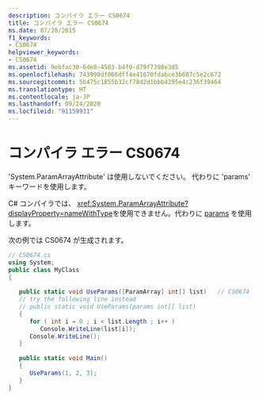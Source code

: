 ```yaml
---
description: コンパイラ エラー CS0674
title: コンパイラ エラー CS0674
ms.date: 07/20/2015
f1_keywords:
- CS0674
helpviewer_keywords:
- CS0674
ms.assetid: 9ebfac30-6de8-4503-b4f0-d79f7398e3d5
ms.openlocfilehash: 743990df066dff4e41670fdabce3b687c5e2c672
ms.sourcegitcommit: 5b475c1855b32cf78d2d1bbb4295e4c236f39464
ms.translationtype: HT
ms.contentlocale: ja-JP
ms.lasthandoff: 09/24/2020
ms.locfileid: "91159931"
---
```

# <a name="compiler-error-cs0674"></a>コンパイラ エラー CS0674

'System.ParamArrayAttribute' は使用しないでください。 代わりに 'params' キーワードを使用します。  
  
 C# コンパイラでは、 <xref:System.ParamArrayAttribute?displayProperty=nameWithType>を使用できません。代わりに [params](../language-reference/keywords/params.md) を使用します。  
  
 次の例では CS0674 が生成されます。  
  
```csharp  
// CS0674.cs  
using System;  
public class MyClass
{  
  
   public static void UseParams([ParamArray] int[] list)   // CS0674  
   // try the following line instead  
   // public static void UseParams(params int[] list)
   {  
      for ( int i = 0 ; i < list.Length ; i++ )  
         Console.WriteLine(list[i]);  
      Console.WriteLine();  
   }  
  
   public static void Main()
   {  
      UseParams(1, 2, 3);  
   }  
}  
```
